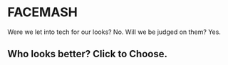 <body>
    <div class="header">
        <h1 id="title">FACEMASH</h1>
    </div>
    <div class="container">
        <p id="caption">Were we let into tech for our looks? No. Will we be judged on them? Yes.</p>
        <h2 id="choose-title">Who looks better? Click to Choose.</h2>
